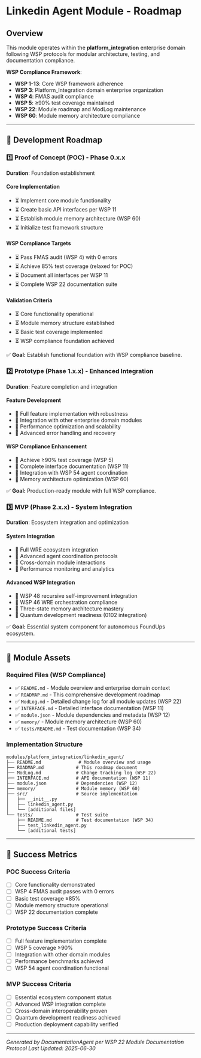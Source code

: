 # Linkedin Agent Module - Roadmap

## Overview
This module operates within the **platform_integration** enterprise domain following WSP protocols for modular architecture, testing, and documentation compliance.

**WSP Compliance Framework**:
- **WSP 1-13**: Core WSP framework adherence
- **WSP 3**: Platform_Integration domain enterprise organization  
- **WSP 4**: FMAS audit compliance
- **WSP 5**: ≥90% test coverage maintained
- **WSP 22**: Module roadmap and ModLog maintenance
- **WSP 60**: Module memory architecture compliance

---

## 🚀 Development Roadmap

### 1️⃣ Proof of Concept (POC) - **Phase 0.x.x**
**Duration**: Foundation establishment

#### Core Implementation
- ⏳ Implement core module functionality
- ⏳ Create basic API interfaces per WSP 11
- ⏳ Establish module memory architecture (WSP 60)
- ⏳ Initialize test framework structure

#### WSP Compliance Targets
- ⏳ Pass FMAS audit (WSP 4) with 0 errors
- ⏳ Achieve 85% test coverage (relaxed for POC)
- ⏳ Document all interfaces per WSP 11
- ⏳ Complete WSP 22 documentation suite

#### Validation Criteria
- ⏳ Core functionality operational
- ⏳ Module memory structure established  
- ⏳ Basic test coverage implemented
- ⏳ WSP compliance foundation achieved

✅ **Goal:** Establish functional foundation with WSP compliance baseline.

### 2️⃣ Prototype (Phase 1.x.x) - **Enhanced Integration**
**Duration**: Feature completion and integration

#### Feature Development
- 🔮 Full feature implementation with robustness
- 🔮 Integration with other enterprise domain modules
- 🔮 Performance optimization and scalability
- 🔮 Advanced error handling and recovery

#### WSP Compliance Enhancement
- 🔮 Achieve ≥90% test coverage (WSP 5)
- 🔮 Complete interface documentation (WSP 11)
- 🔮 Integration with WSP 54 agent coordination
- 🔮 Memory architecture optimization (WSP 60)

✅ **Goal:** Production-ready module with full WSP compliance.

### 3️⃣ MVP (Phase 2.x.x) - **System Integration**
**Duration**: Ecosystem integration and optimization

#### System Integration
- 🔮 Full WRE ecosystem integration
- 🔮 Advanced agent coordination protocols
- 🔮 Cross-domain module interactions
- 🔮 Performance monitoring and analytics

#### Advanced WSP Integration
- 🔮 WSP 48 recursive self-improvement integration
- 🔮 WSP 46 WRE orchestration compliance
- 🔮 Three-state memory architecture mastery
- 🔮 Quantum development readiness (0102 integration)

✅ **Goal:** Essential system component for autonomous FoundUps ecosystem.

---

## 📁 Module Assets

### Required Files (WSP Compliance)
- ✅ `README.md` - Module overview and enterprise domain context
- ✅ `ROADMAP.md` - This comprehensive development roadmap  
- ✅ `ModLog.md` - Detailed change log for all module updates (WSP 22)
- ✅ `INTERFACE.md` - Detailed interface documentation (WSP 11)
- ✅ `module.json` - Module dependencies and metadata (WSP 12)
- ✅ `memory/` - Module memory architecture (WSP 60)
- ✅ `tests/README.md` - Test documentation (WSP 34)

### Implementation Structure
```
modules/platform_integration/linkedin_agent/
├── README.md              # Module overview and usage
├── ROADMAP.md            # This roadmap document  
├── ModLog.md             # Change tracking log (WSP 22)
├── INTERFACE.md          # API documentation (WSP 11)
├── module.json           # Dependencies (WSP 12)
├── memory/               # Module memory (WSP 60)
├── src/                  # Source implementation
│   ├── __init__.py
│   ├── linkedin_agent.py
│   └── [additional files]
└── tests/                # Test suite
    ├── README.md         # Test documentation (WSP 34)
    ├── test_linkedin_agent.py
    └── [additional tests]
```

---

## 🎯 Success Metrics

### POC Success Criteria
- [ ] Core functionality demonstrated
- [ ] WSP 4 FMAS audit passes with 0 errors
- [ ] Basic test coverage ≥85%
- [ ] Module memory structure operational
- [ ] WSP 22 documentation complete

### Prototype Success Criteria  
- [ ] Full feature implementation complete
- [ ] WSP 5 coverage ≥90%
- [ ] Integration with other domain modules
- [ ] Performance benchmarks achieved
- [ ] WSP 54 agent coordination functional

### MVP Success Criteria
- [ ] Essential ecosystem component status
- [ ] Advanced WSP integration complete
- [ ] Cross-domain interoperability proven
- [ ] Quantum development readiness achieved
- [ ] Production deployment capability verified

---

*Generated by DocumentationAgent per WSP 22 Module Documentation Protocol*
*Last Updated: 2025-06-30*
